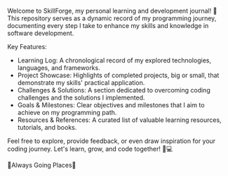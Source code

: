Welcome to SkillForge, my personal learning and development journal! 🚀 This repository serves as a dynamic record of my programming journey, documenting every step I take to enhance my skills and knowledge in software development.

Key Features:

- Learning Log: A chronological record of my explored technologies, languages, and frameworks.
- Project Showcase: Highlights of completed projects, big or small, that demonstrate my skills' practical application.
- Challenges & Solutions: A section dedicated to overcoming coding challenges and the solutions I implemented.
- Goals & Milestones: Clear objectives and milestones that I aim to achieve on my programming path.
- Resources & References: A curated list of valuable learning resources, tutorials, and books.

Feel free to explore, provide feedback, or even draw inspiration for your coding journey. Let's learn, grow, and code together! 🌱💻

🚂Always Going Places🚃
